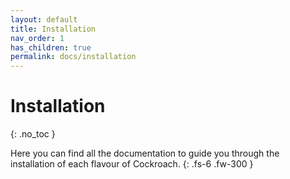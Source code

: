 ```yaml
---
layout: default
title: Installation
nav_order: 1
has_children: true
permalink: docs/installation
---
```


# Installation
{: .no_toc }

Here you can find all the documentation to guide you through the installation of each flavour of Cockroach.
{: .fs-6 .fw-300 }
